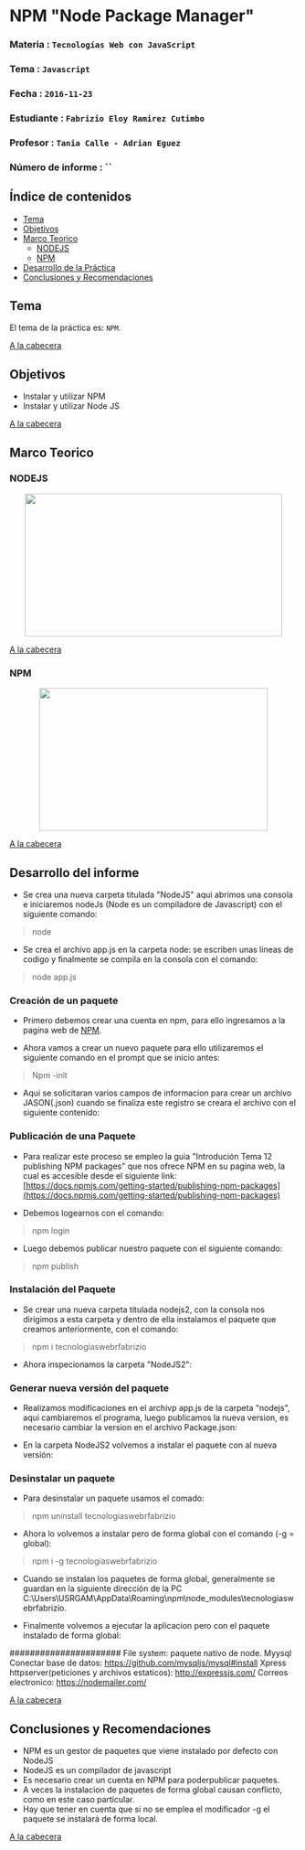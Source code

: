 # NPM "Node Package Manager"

### Materia : `Tecnologías Web con JavaScript`
### Tema : `Javascript` 
### Fecha : `2016-11-23`
### Estudiante : `Fabrizio Eloy Ramirez Cutimbo`
### Profesor : `Tania Calle - Adrian Eguez`
### Número de informe : ``

<a name="cabecera"></a>

## Índice de contenidos

- <a href="#tema">Tema</a>
- <a href="#objetivos">Objetivos</a>
- <a href="#marco-teorico">Marco Teorico</a>
    *  <a href="#nodejs">NODEJS</a>
    *  <a href="#npm">NPM</a>    
- <a href="#desarrollo">Desarrollo de la Práctica</a>    
- <a href="#conrec">Conclusiones y Recomendaciones</a> 

<a name="tema"></a>

## Tema

El tema de la práctica es: `NPM`.

<a href="#cabecera">A la cabecera</a>
<a name="objetivos"></a>
## Objetivos

- Instalar y utilizar NPM
- Instalar y utilizar Node JS

<a href="#cabecera">A la cabecera</a>
<a name="marco-teorico"></a>

## Marco Teorico

<a name="nodejs"></a>
### NODEJS

<p align="center">
<img src="http://www.miraclegroup.com/wp-content/uploads/2016/08/node-js-development-Brillmindz.jpg" width="450" height="250">
</p>

<a href="#cabecera">A la cabecera</a>
<a name="npm"></a>
### NPM



<p align="center">
<img src="http://i0.wp.com/qnimate.com/wp-content/uploads/2014/11/npm.jpg?fit=1030%2C9999" width="400" height="250">
</p>


<a href="#cabecera">A la cabecera</a>
<a name="desarrollo"></a>

## Desarrollo del informe

* Se crea una nueva carpeta titulada "NodeJS" aqui abrimos una consola e iniciaremos nodeJs (Node es un compiladore de Javascript) con el siguiente comando: 

>node

* Se crea el archivo app.js en la carpeta node: se escriben unas lineas de codigo y finalmente se compila en la consola con el comando:

>node app.js

### Creación de un paquete

* Primero debemos crear una cuenta en npm, para ello ingresamos a la pagina web de [NPM](https://www.npmjs.com/signup).

* Ahora vamos a crear un nuevo paquete para ello utilizaremos el siguiente comando en el prompt que se inicio antes:

>Npm -init

* Aqui se solicitaran varios campos de informacion para crear un archivo JASON(.json) cuando se finaliza este registro se creara el archivo con el siguiente contenido:


### Publicación de una Paquete

* Para realizar este proceso se empleo la guia "Introdución Tema 12 publishing NPM packages" que nos ofrece NPM en su pagina web, la cual es accesible desde el siguiente link: [https://docs.npmjs.com/getting-started/publishing-npm-packages](https://docs.npmjs.com/getting-started/publishing-npm-packages)


* Debemos logearnos con el comando:
> npm login
 
 
* Luego debemos publicar nuestro paquete con el siguiente comando: 
 > npm publish
 

### Instalación del Paquete

* Se crear una nueva carpeta titulada nodejs2, con la consola nos dirigimos a esta carpeta y dentro de ella instalamos el paquete que creamos anteriormente, con el comando:
 > npm i tecnologiaswebrfabrizio
 
* Ahora inspecionamos la carpeta "NodeJS2":

### Generar nueva versión del paquete

* Realizamos modificaciones en el archivp app.js de la carpeta "nodejs", aqui cambiaremos el programa, luego publicamos la nueva version, es necesario cambiar la version en el archivo Package.json:
 
 
* En la carpeta NodeJS2 volvemos a instalar el paquete con al nueva versión:

### Desinstalar un paquete
 
* Para desinstalar un paquete usamos el comado:
> npm uninstall tecnologiaswebrfabrizio
 
* Ahora lo volvemos a instalar pero de forma global con el comando (-g = global):
> npm i -g tecnologiaswebrfabrizio
 
* Cuando se instalan los paquetes de forma global, generalmente se guardan en la siguiente dirección de la PC C:\Users\USRGAM\AppData\Roaming\npm\node_modules\tecnologiaswebrfabrizio.
 
* Finalmente volvemos a ejecutar la aplicacion pero con el paquete instalado de forma global: 
 
 
 

######################
File system: paquete nativo de node.
Myysql Conectar base de datos: https://github.com/mysqljs/mysql#install
Xpress httpserver(peticiones y archivos estaticos): http://expressjs.com/
Correos electronico: https://nodemailer.com/


<a href="#cabecera">A la cabecera</a>
<a name="conclusiones"></a>
## Conclusiones y Recomendaciones

- NPM es un gestor de paquetes que viene instalado por defecto con NodeJS
- NodeJS es un compilador de javascript
- Es necesario crear un cuenta en NPM para poderpublicar paquetes.
- A veces la instalacion de paquetes de forma global causan conflicto, como en este caso particular.
- Hay que tener en cuenta que si no se emplea el modificador -g el paquete se instalará de forma local.


<a href="#cabecera">A la cabecera</a>

